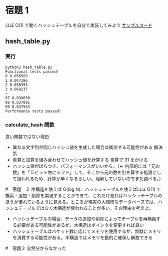 # 宿題 1

ほぼ O(1) で動くハッシュテーブルを自分で実装してみよう
[サンプルコード](https://github.com/xharaken/step2/blob/master/hash_table.py)

## hash_table.py

### 実行

```
python3 hash_table.py
Functional tests passed!
0 0.056589
1 0.047186
2 0.036353
3 0.060237
~
97 0.038030
98 0.037891
99 0.037933
Performance tests passed!

```

### calculate_hash 関数

良い関数ではない理由

- 異なる文字列が同じハッシュ値を生成した場合は衝突する可能性がある
  解決策
- 乗算と加算を組み合わせてハッシュ値を計算する
  乗算で 31 をかける
- ハッシュ値がばらつき、パフォーマンスがいいから。（← 内部的には「元の数」を「５ビット左にシフト」して、そこから元の数を引き算する処理として扱われるため、計算が早くなるらしい。理解していないのでまた調べる。）

#　宿題　２
木構造を使えば O(log N)、ハッシュテーブルを使えばほぼ O(1) で検索・追加・削除を実現することができて、これだけ見ればハッシュテーブルのほうが優れているように見える。ところが現実の大規模なデータベースでは、ハッシュテーブルではなく木構造が使われることが多い。その理由を考えよ。

- ハッシュテーブルの場合、データの追加や削除によってテーブルを再構築する必要がある可能性があるが、木構造はポインタを変更すれば良い
- ハッシュテーブルはバケット数に応じてメモリを使用するが、無駄にメモリを消費する可能性がある。木構造ではメモリを動的に確保し解放できる

#　宿題３
全然分からなかった

